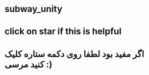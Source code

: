 # subway_unity

# click on star if this is helpful
# اگر مفید بود لطفا روی دکمه ستاره کلیک کنید مرسی :)
